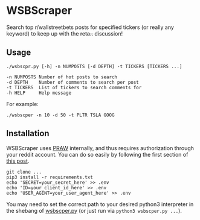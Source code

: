 # WSBScraper

Search top r/wallstreetbets posts for specified tickers (or really any keyword) to keep up with the ~~reta..~~  discussion!

## Usage
```
./wsbscpr.py [-h] -n NUMPOSTS [-d DEPTH] -t TICKERS [TICKERS ...]

-n NUMPOSTS Number of hot posts to search
-d DEPTH    Number of comments to search per post
-t TICKERS  List of tickers to search comments for
-h HELP     Help message
```
For example:
```
./wsbscper -n 10 -d 50 -t PLTR TSLA GOOG
```

## Installation
WSBScraper uses [PRAW](https://praw.readthedocs.io/en/latest/ "PRAW") internally, and thus requires authorization through your reddit account. You can do so easily by following the first section of [this post](https://towardsdatascience.com/scraping-reddit-data-1c0af3040768 "this").

```
git clone ...
pip3 install -r requirements.txt
echo 'SECRET=your_secret_here' >> .env
echo 'ID=your_client_id_here' >> .env
echo 'USER_AGENT=your_user_agent_here' >> .env
```

You may need to set the correct path to your desired python3 interpreter in the shebang of [wsbscper.py](wsbscper.py) (or just run via ```python3 wsbscper.py ...```).
